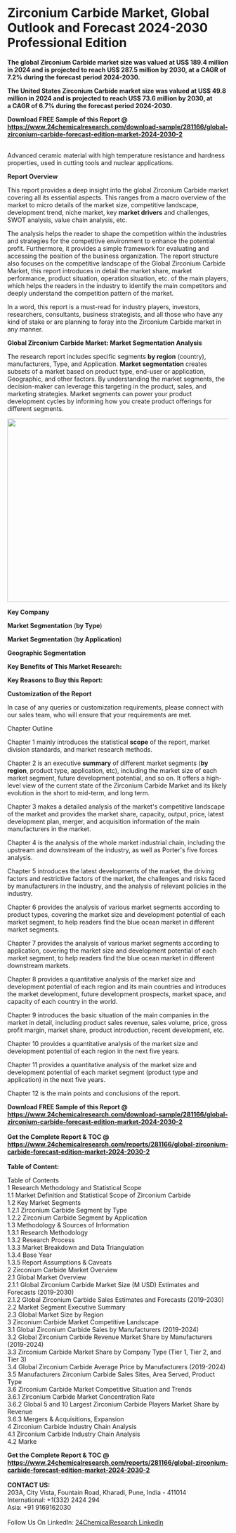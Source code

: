 <h1>Zirconium Carbide Market, Global Outlook and Forecast 2024-2030 Professional Edition</h1><p><strong>The global Zirconium Carbide market size was valued at US$ 189.4 million in 2024 and is projected to reach US$ 287.5 million by 2030, at a CAGR of 7.2% during the forecast period 2024-2030.</strong></p><p>
</p><p><strong>The United States Zirconium Carbide market size was valued at US$ 49.8 million in 2024 and is projected to reach US$ 73.6 million by 2030, at a CAGR of 6.7% during the forecast period 2024-2030.</strong></p><div><b>Download FREE Sample of this Report @ 
            <a href="https://www.24chemicalresearch.com/download-sample/281166/global-zirconium-carbide-forecast-edition-market-2024-2030-2">
            https://www.24chemicalresearch.com/download-sample/281166/global-zirconium-carbide-forecast-edition-market-2024-2030-2</a></b></div><br><p>
</p><p>Advanced ceramic material with high temperature resistance and hardness properties, used in cutting tools and nuclear applications.</p><p>
</p><p><strong>Report Overview</strong></p><p>
</p><p>This report provides a deep insight into the global Zirconium Carbide market covering all its essential aspects. This ranges from a macro overview of the market to micro details of the market size, competitive landscape, development trend, niche market, key <strong>market drivers</strong> and challenges, SWOT analysis, value chain analysis, etc.</p><p>
</p><p>The analysis helps the reader to shape the competition within the industries and strategies for the competitive environment to enhance the potential profit. Furthermore, it provides a simple framework for evaluating and accessing the position of the business organization. The report structure also focuses on the competitive landscape of the Global Zirconium Carbide Market, this report introduces in detail the market share, market performance, product situation, operation situation, etc. of the main players, which helps the readers in the industry to identify the main competitors and deeply understand the competition pattern of the market.</p><p>
</p><p>In a word, this report is a must-read for industry players, investors, researchers, consultants, business strategists, and all those who have any kind of stake or are planning to foray into the Zirconium Carbide market in any manner.</p><p>
</p><p><strong>Global Zirconium Carbide Market: Market Segmentation Analysis</strong></p><p>
</p><p>The research report includes specific segments <strong>by region</strong> (country), manufacturers, Type, and Application. <strong>Market segmentation</strong> creates subsets of a market based on product type, end-user or application, Geographic, and other factors. By understanding the market segments, the decision-maker can leverage this targeting in the product, sales, and marketing strategies. Market segments can power your product development cycles by informing how you create product offerings for different segments.</p><p>
</p><p><img alt="" src="https://24chemicalresearch.com/assets/report-images/ZirconiumCarbideEditionMarket.png" style="height:418px; width:731px"></p><p>
</p><p><strong>Key Company</strong></p><p>
</p><p>
</p><p><strong>Market Segmentation</strong> (<strong>by Type</strong>)</p><p>
</p><p>
</p><p><strong>Market Segmentation</strong> (<strong>by Application</strong>)</p><p>
</p><p>
</p><p><strong>Geographic Segmentation</strong></p><p>
</p><p>
</p><p><strong>Key Benefits of This Market Research:</strong></p><p>
</p><p>
</p><p><strong>Key Reasons to Buy this Report:</strong></p><p>
</p><p>
</p><p><strong>Customization of the Report</strong></p><p>
</p><p>In case of any queries or customization requirements, please connect with our sales team, who will ensure that your requirements are met.</p><p>
</p><p>Chapter Outline</p><p>
</p><p>Chapter 1 mainly introduces the statistical <strong>scope</strong> of the report, market division standards, and market research methods.</p><p>
</p><p>Chapter 2 is an executive <strong>summary</strong> of different market segments (<strong>by region</strong>, product type, application, etc), including the market size of each market segment, future development potential, and so on. It offers a high-level view of the current state of the Zirconium Carbide Market and its likely evolution in the short to mid-term, and long term.</p><p>
</p><p>Chapter 3 makes a detailed analysis of the market's competitive landscape of the market and provides the market share, capacity, output, price, latest development plan, merger, and acquisition information of the main manufacturers in the market.</p><p>
</p><p>Chapter 4 is the analysis of the whole market industrial chain, including the upstream and downstream of the industry, as well as Porter's five forces analysis.</p><p>
</p><p>Chapter 5 introduces the latest developments of the market, the driving factors and restrictive factors of the market, the challenges and risks faced by manufacturers in the industry, and the analysis of relevant policies in the industry.</p><p>
</p><p>Chapter 6 provides the analysis of various market segments according to product types, covering the market size and development potential of each market segment, to help readers find the blue ocean market in different market segments.</p><p>
</p><p>Chapter 7 provides the analysis of various market segments according to application, covering the market size and development potential of each market segment, to help readers find the blue ocean market in different downstream markets.</p><p>
</p><p>Chapter 8 provides a quantitative analysis of the market size and development potential of each region and its main countries and introduces the market development, future development prospects, market space, and capacity of each country in the world.</p><p>
</p><p>Chapter 9 introduces the basic situation of the main companies in the market in detail, including product sales revenue, sales volume, price, gross profit margin, market share, product introduction, recent development, etc.</p><p>
</p><p>Chapter 10 provides a quantitative analysis of the market size and development potential of each region in the next five years.</p><p>
</p><p>Chapter 11 provides a quantitative analysis of the market size and development potential of each market segment (product type and application) in the next five years.</p><p>
</p><p>Chapter 12 is the main points and conclusions of the report.</p><div><b>Download FREE Sample of this Report @ 
            <a href="https://www.24chemicalresearch.com/download-sample/281166/global-zirconium-carbide-forecast-edition-market-2024-2030-2">
            https://www.24chemicalresearch.com/download-sample/281166/global-zirconium-carbide-forecast-edition-market-2024-2030-2</a></b></div><br><div><b>Get the Complete Report & TOC @ 
            <a href="https://www.24chemicalresearch.com/reports/281166/global-zirconium-carbide-forecast-edition-market-2024-2030-2">
            https://www.24chemicalresearch.com/reports/281166/global-zirconium-carbide-forecast-edition-market-2024-2030-2</a></b></div><br>
            <b>Table of Content:</b><p>Table of Contents<br />
 1 Research Methodology and Statistical Scope<br />
 1.1 Market Definition and Statistical Scope of Zirconium Carbide<br />
 1.2 Key Market Segments<br />
 1.2.1 Zirconium Carbide Segment by Type<br />
 1.2.2 Zirconium Carbide Segment by Application<br />
 1.3 Methodology & Sources of Information<br />
 1.3.1 Research Methodology<br />
 1.3.2 Research Process<br />
 1.3.3 Market Breakdown and Data Triangulation<br />
 1.3.4 Base Year<br />
 1.3.5 Report Assumptions & Caveats<br />
 2 Zirconium Carbide Market Overview<br />
 2.1 Global Market Overview<br />
 2.1.1 Global Zirconium Carbide Market Size (M USD) Estimates and Forecasts (2019-2030)<br />
 2.1.2 Global Zirconium Carbide Sales Estimates and Forecasts (2019-2030)<br />
 2.2 Market Segment Executive Summary<br />
 2.3 Global Market Size by Region<br />
 3 Zirconium Carbide Market Competitive Landscape<br />
 3.1 Global Zirconium Carbide Sales by Manufacturers (2019-2024)<br />
 3.2 Global Zirconium Carbide Revenue Market Share by Manufacturers (2019-2024)<br />
 3.3 Zirconium Carbide Market Share by Company Type (Tier 1, Tier 2, and Tier 3)<br />
 3.4 Global Zirconium Carbide Average Price by Manufacturers (2019-2024)<br />
 3.5 Manufacturers Zirconium Carbide Sales Sites, Area Served, Product Type<br />
 3.6 Zirconium Carbide Market Competitive Situation and Trends<br />
 3.6.1 Zirconium Carbide Market Concentration Rate<br />
 3.6.2 Global 5 and 10 Largest Zirconium Carbide Players Market Share by Revenue<br />
 3.6.3 Mergers & Acquisitions, Expansion<br />
 4 Zirconium Carbide Industry Chain Analysis<br />
 4.1 Zirconium Carbide Industry Chain Analysis<br />
 4.2 Marke</p><div><b>Get the Complete Report & TOC @ 
            <a href="https://www.24chemicalresearch.com/reports/281166/global-zirconium-carbide-forecast-edition-market-2024-2030-2">
            https://www.24chemicalresearch.com/reports/281166/global-zirconium-carbide-forecast-edition-market-2024-2030-2</a></b></div><br><b>CONTACT US:</b><br>
            203A, City Vista, Fountain Road, Kharadi, Pune, India - 411014<br>
            International: +1(332) 2424 294<br>
            Asia: +91 9169162030 <br><br>
            Follow Us On LinkedIn: <a href="https://www.linkedin.com/company/24chemicalresearch/">24ChemicalResearch LinkedIn</a>